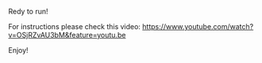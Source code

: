 Redy to run!

For instructions please check this video:
https://www.youtube.com/watch?v=OSjRZvAU3bM&feature=youtu.be

Enjoy!
